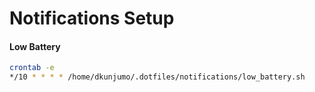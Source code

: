 # Notifications Setup

#### Low Battery
```bash
crontab -e
*/10 * * * * /home/dkunjumo/.dotfiles/notifications/low_battery.sh
```
